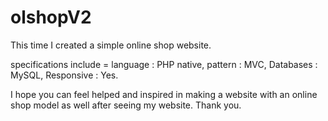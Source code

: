# olshopV2
This time I created a simple online shop website.

specifications include =
language : PHP native,
pattern : MVC,
Databases : MySQL,
Responsive : Yes.

I hope you can feel helped and inspired in making a website with an online shop model as well after seeing my website.
Thank you.
